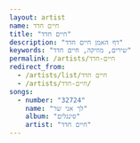 ```yaml
---
layout: artist
name: חיים חדד
title: "חיים חדד"
description: "דף האמן חיים חדד"
keywords: "שירים, מוזיקה, חיים חדד"
permalink: /artists/חיים-חדד
redirect_from:
  - /artists/list/חיים חדד
  - /artists/חיים-חדד/
songs:
  - number: "32724"
    name: "לך אני שר"
    album: "סינגלים"
    artist: "חיים חדד"
---
```


